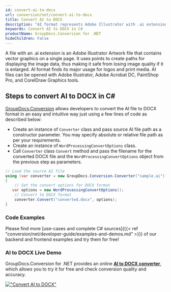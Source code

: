 ```yaml
---
id: convert-ai-to-docx
url: conversion/net/convert-ai-to-docx
title: Convert AI to DOCX
description: "AI format represents Adobe Illustrator with .ai extension. Learn how to convert AI to DOCX file programmatically in C# language using GroupDocs.Conversion for .NET library."
keywords: Convert AI to DOCX in C#
productName: GroupDocs.Conversion for .NET
hideChildren: False
---
```


A file with an .ai extension is an Adobe Illustrator Artwork file that contains vector graphics on a single page. It uses points to create paths for displaying the image data, thus making it safe from losing image quality if it is enlarged. AI format finds its major usage for logos and print media. AI files can be opened with Adobe Illustrator, Adobe Acrobat DC, PaintShop Pro, and CorelDraw Graphics tools.

## Steps to convert AI to DOCX in C#

[GroupDocs.Conversion](https://products.groupdocs.com/conversion/net) allows developers to convert the AI file to DOCX format in an easy and intuitive way just using a few lines of code as described below:

* Create an instance of `Converter` class and pass source AI file path as a constructor parameter. You may specify absolute or relative file path as per your requirements. 
* Create an instance of `WordProcessingConvertOptions` class.
* Call `Converter` class `Convert` method and pass the filename for the converted DOCX file and the `WordProcessingConvertOptions` object from the previous step as parameters.

```csharp
// Load the source AI file
using (var converter = new GroupDocs.Conversion.Converter("sample.ai"))
{
    // Set the convert options for DOCX format
   var options = new WordProcessingConvertOptions();
    // Convert to DOCX format
    converter.Convert("converted.docx", options);
}
```

### Code Examples

Please find more [use-cases and complete C# sources]({{< ref "conversion/net/developer-guide/examples-and-demos.md" >}}) of our backend and frontend examples and try them for free!

### AI to DOCX Live Demo

GroupDocs.Conversion for .NET provides an online [**AI to DOCX converter**](https://products.groupdocs.app/conversion/ai-to-docx), which allows you to try it for free and check conversion quality and accuracy.

[!["Convert AI to DOCX"](conversion/net/images/convert-to-docx/convert-ai-to-docx.png)](https://products.groupdocs.app/conversion/ai-to-docx)